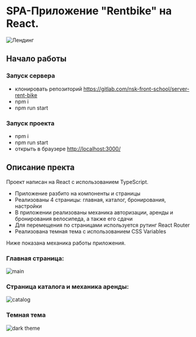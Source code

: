 # SPA-Приложение "Rentbike" на React.

![Лендинг](https://github.com/khatoyan/rentbike_React_TypeScript/assets/94473802/7de1833a-54fd-4e2d-986a-9c97f046a747)

## Начало работы

### Запуск сервера

- клонировать репозиторий <https://gitlab.com/nsk-front-school/server-rent-bike>
- npm i
- npm run start

### Запуск проекта

- npm i
- npm run start
- открыть в браузере <http://localhost:3000/>

## Описание пректа 

Проект написан на React с использованием TypeScript. 

- Приложение разбито на компоненты и страницы
- Реализованы 4 страницы: главная, каталог, бронирования, настройки
- В приложении реализованы механика авторизации, аренды и бронирования велосипеда, а также его сдачи
- Для перемещения по страницами используется рутинг React Router
- Реализована темная тема с использованием CSS Variables

Ниже показана механика работы приложения.

### Главная страница: 

![main](https://github.com/khatoyan/rentbike_React_TypeScript/assets/94473802/39098d60-2251-4a74-8762-7c9f71a6b54c)

### Страница каталога и механика аренды:

![catalog](https://github.com/khatoyan/rentbike_React_TypeScript/assets/94473802/38b16932-5130-4576-8a90-b70a076b9674)

### Темная тема 

![dark theme](https://github.com/khatoyan/rentbike_React_TypeScript/assets/94473802/ce12cf58-9bd0-408e-bf38-f307f97a8ee0)





